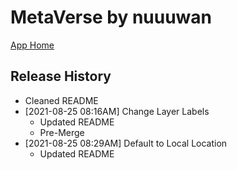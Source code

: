 # MetaVerse by nuuuwan

[App Home](https://nuuuwan.github.io/metaverse)


## Release History
  * Cleaned README
* [2021-08-25 08:16AM] Change Layer Labels
  * Updated README
  * Pre-Merge
* [2021-08-25 08:29AM] Default to Local Location
  * Updated README
